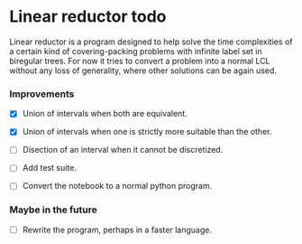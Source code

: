 # Linear reductor todo

Linear reductor is a program designed to help solve the time complexities of a certain kind of covering-packing problems with infinite label set in biregular trees. For now it tries to convert a problem into a normal LCL without any loss of generality, where other solutions can be again used.


### Improvements
- [x] Union of intervals when both are equivalent.
- [x] Union of intervals when one is strictly more suitable than the other.
- [ ] Disection of an interval when it cannot be discretized.
- [ ] Add test suite.
- [ ] Convert the notebook to a normal python program.



### Maybe in the future
- [ ] Rewrite the program, perhaps in a faster language.
